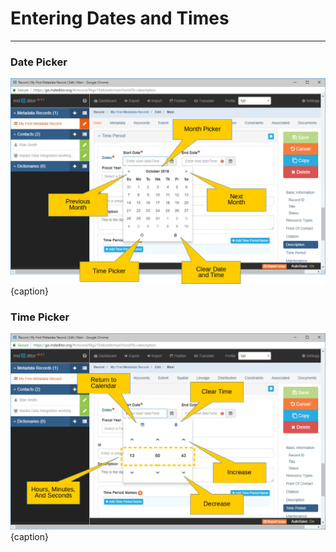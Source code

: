 # Entering Dates and Times 
---

### Date Picker

![Editing Window - Date Picker](/assets/get-started/edit-window-date-picker.png){caption}

### Time Picker

![Editing Window - Time Picker](/assets/get-started/edit-window-time-picker.png){caption}

